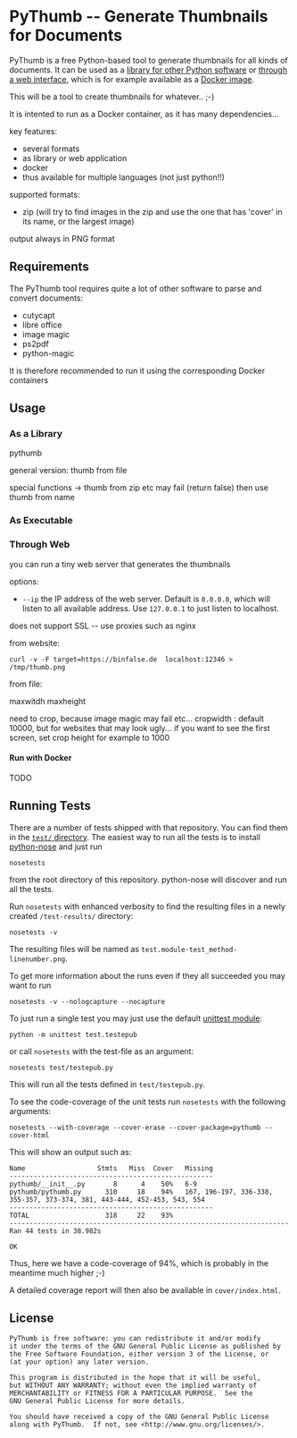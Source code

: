 # PyThumb -- Generate Thumbnails for Documents

PyThumb is a free Python-based tool to generate thumbnails for all kinds of documents.
It can be used as a [library for other Python software](#as-a-library) or [through a web interface](#through-web), which is for example available as a [Docker image](#run-with-docker).



This will be a tool to create thumbnails for whatever.. ;-)

It is intented to run as a Docker container, as it has many dependencies...

key features:
* several formats
* as library or web application
* docker
* thus available for multiple languages (not just python!!)

supported formats:
* zip (will try to find images in the zip and use the one that has 'cover' in its name, or the largest image)

output always in PNG format




## Requirements

The PyThumb tool requires quite a lot of other software to parse and convert documents:

* cutycapt
* libre office
* image magic
* ps2pdf
* python-magic

It is therefore recommended to run it using the corresponding Docker containers


## Usage




### As a Library

pythumb 

general version: thumb from file


special functions -> thumb from zip etc
may fail (return false)
then use thumb from name

### As Executable



### Through Web

you can run a tiny web server that generates the thumbnails

options:


* `--ip` the IP address of the web server. Default is `0.0.0.0`, which will listen to all available address. Use `127.0.0.1` to just listen to localhost.


does not support SSL -- use proxies such as nginx

from website:

    curl -v -F target=https://binfalse.de  localhost:12346 > /tmp/thumb.png

from file:



maxwitdh maxheight

need to crop, because image magic may fail etc...
cropwidth : default 10000, but for websites that may look ugly...
if you want to see the first screen, set crop height for example to 1000

#### Run with Docker

TODO

## Running Tests

There are a number of tests shipped with that repository. You can find them in the [`test/` directory](`test/`).
The easiest way to run all the tests is to install [python-nose](https://nose.readthedocs.io/en/latest/) and just run

    nosetests

from the root directory of this repository. python-nose will discover and run all the tests.


Run `nosetests` with enhanced verbosity to find the resulting files in a newly created `/test-results/` directory:

    nosetests -v

The resulting files will be named as `test.module-test_method-linenumber.png`.


To get more information about the runs even if they all succeeded you may want to run 

    nosetests -v --nologcapture --nocapture

To just run a single test you may just use the default [unittest module](https://docs.python.org/2/library/unittest.html):

    python -m unittest test.testepub

or call `nosetests` with the test-file as an argument:

    nosetests test/testepub.py


This will run all the tests defined in `test/testepub.py`.


To see the code-coverage of the unit tests run `nosetests` with the following arguments:

	nosetests --with-coverage --cover-erase --cover-package=pythumb --cover-html

This will show an output such as:

	Name                  Stmts   Miss  Cover   Missing
	---------------------------------------------------
	pythumb/__init__.py       8      4    50%   6-9
	pythumb/pythumb.py      310     18    94%   167, 196-197, 336-338, 355-357, 373-374, 381, 443-444, 452-453, 543, 554
	---------------------------------------------------
	TOTAL                   318     22    93%
	----------------------------------------------------------------------
	Ran 44 tests in 38.982s

	OK


Thus, here we have a code-coverage of 94%, which is probably in the meantime much higher ;-)

A detailed coverage report will then also be available in `cover/index.html`.

## License

	PyThumb is free software: you can redistribute it and/or modify
	it under the terms of the GNU General Public License as published by
	the Free Software Foundation, either version 3 of the License, or
	(at your option) any later version.

	This program is distributed in the hope that it will be useful,
	but WITHOUT ANY WARRANTY; without even the implied warranty of
	MERCHANTABILITY or FITNESS FOR A PARTICULAR PURPOSE.  See the
	GNU General Public License for more details.

	You should have received a copy of the GNU General Public License
	along with PyThumb.  If not, see <http://www.gnu.org/licenses/>.


